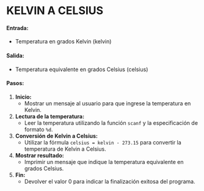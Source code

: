 # KELVIN A CELSIUS

#### **Entrada:**

* Temperatura en grados Kelvin (kelvin)

#### **Salida:**

* Temperatura equivalente en grados Celsius (celsius)

#### **Pasos:**

1. **Inicio:**
   * Mostrar un mensaje al usuario para que ingrese la temperatura en Kelvin.
2. **Lectura de la temperatura:**
   * Leer la temperatura utilizando la función `scanf` y la especificación de formato `%d`.
3. **Conversión de Kelvin a Celsius:**
   * Utilizar la fórmula `celsius = kelvin - 273.15` para convertir la temperatura de Kelvin a Celsius.
4. **Mostrar resultado:**
   * Imprimir un mensaje que indique la temperatura equivalente en grados Celsius.
5. **Fin:**
   * Devolver el valor 0 para indicar la finalización exitosa del programa.
